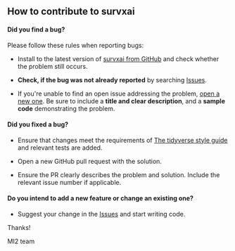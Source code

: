 ## How to contribute to survxai

#### **Did you find a bug?**

Please follow these rules when reporting bugs:

* Install to the latest version of [survxai from GitHub](https://github.com/MI2DataLab/survxai) and check whether the problem still occurs.

* **Check, if the bug was not already reported** by searching [Issues](https://github.com/MI2DataLab/survxai/issues).

* If you're unable to find an open issue addressing the problem, [open a new one](https://github.com/MI2DataLab/survxai/issues/new). Be sure to include a **title and clear description**, and a **sample code** demonstrating the problem.


#### **Did you fixed a bug?**

* Ensure that changes meet the requirements of [The tidyverse style guide](http://style.tidyverse.org) and relevant tests are added.

* Open a new GitHub pull request with the solution.

* Ensure the PR clearly describes the problem and solution. Include the relevant issue number if applicable.


#### **Do you intend to add a new feature or change an existing one?**

* Suggest your change in the [Issues](https://github.com/MI2DataLab/survxai/issues) and start writing code.


Thanks!

MI2 team
